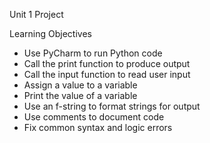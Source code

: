 Unit 1 Project

Learning Objectives 

- Use PyCharm to run Python code
- Call the print function to produce output
- Call the input function to read user input
- Assign a value to a variable
- Print the value of a variable
- Use an f-string to format strings for output
- Use comments to document code
- Fix common syntax and logic errors
